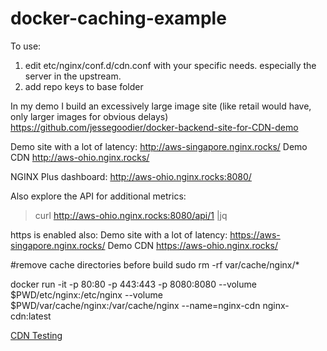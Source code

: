 # docker-caching-example

To use:
1. edit etc/nginx/conf.d/cdn.conf with your specific needs. especially the server in the upstream.
2. add repo keys to base folder

In my demo I build an excessively large image site (like retail would have, only larger images for obvious delays) <https://github.com/jessegoodier/docker-backend-site-for-CDN-demo>

Demo site with a lot of latency: <http://aws-singapore.nginx.rocks/>
Demo CDN <http://aws-ohio.nginx.rocks/>

NGINX Plus dashboard: <http://aws-ohio.nginx.rocks:8080/>

Also explore the API for additional metrics:
>curl http://aws-ohio.nginx.rocks:8080/api/1 |jq


https is enabled also:
Demo site with a lot of latency: <https://aws-singapore.nginx.rocks/>
Demo CDN <https://aws-ohio.nginx.rocks/>



#remove cache directories before build
sudo rm -rf var/cache/nginx/*

docker run -it -p 80:80 -p 443:443 -p 8080:8080 --volume $PWD/etc/nginx:/etc/nginx --volume $PWD/var/cache/nginx:/var/cache/nginx --name=nginx-cdn nginx-cdn:latest


[CDN Testing](NGINX_CDN_Demo_curl_wget_purge_test.jpg)